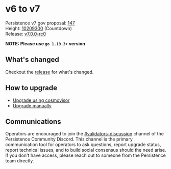 # v6 to v7

Persistence v7 gov proposal: [147](https://testnet.ping.pub/test-core-1/gov/147) \
Height: [10209300](https://testnet.ping.pub/test-core-1/gov/147) (Countdown) \
Release: [v7.0.0-rc0](https://github.com/persistenceOne/persistenceCore/releases/tag/v7.0.0-rc0)

**NOTE: Please use `go 1.19.3+` version**

## What's changed

Checkout the [release](https://github.com/persistenceOne/persistenceCore/releases/tag/v7.0.0-rc0) for what's changed.

## How to upgrade

- [Upgrade using cosmovisor](https://docs.persistence.one/build/nodes-and-endpoints/join-testnet#a.-using-cosmovisor)
- [Upgrade manually](https://docs.persistence.one/build/nodes-and-endpoints/join-testnet#b.-upgrade-by-manually-swapping-the-upgrade-binary-without-cosmovisor)

## Communications

Operators are encouraged to join the [#validators-discussion](https://discord.gg/hnvDDzRFrV)
channel of the Persistence Community Discord. This channel is the primary communication tool
for operators to ask questions, report upgrade status, report technical issues, and to build
social consensus should the need arise. If you don't have access, please reach out to someone
from the Persistence team directly.
